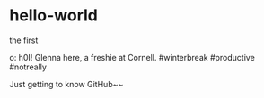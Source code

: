 # hello-world
the first

o: h0I! Glenna here, a freshie at Cornell. #winterbreak #productive #notreally

Just getting to know GitHub~~
